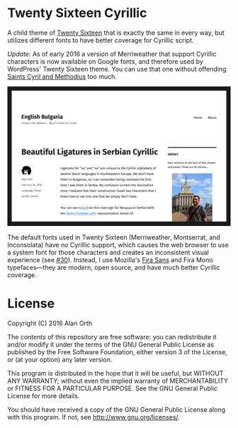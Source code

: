 # Twenty Sixteen Cyrillic
A child theme of [Twenty Sixteen](https://wordpress.org/themes/twentysixteen/) that is exactly the same in every way, but utilizes different fonts to have better coverage for Cyrillic script.

*Update:* As of early 2016 a version of Merriweather that support Cyrillic characters is now available on Google fonts, and therefore used by WordPress' Twenty Sixteen theme. You can use that one without offending [Saints Cyril and Methodius](https://en.wikipedia.org/wiki/Saints_Cyril_and_Methodius) too much.

![Screenshot](/screenshot.png?raw=true "Screenshot")

The default fonts used in Twenty Sixteen (Merriweather, Montserrat, and Inconsolata) have no Cyrillic support, which causes the web browser to use a system font for those characters and creates an inconsistent visual experience (see [#30](https://github.com/WordPress/twentysixteen/issues/30)). Instead, I use Mozilla's [Fira Sans](http://www.carrois.com/fira-4-1/) and Fira Mono typefaces—they are modern, open source, and have much better Cyrillic coverage.

# License
Copyright (C) 2016 Alan Orth

The contents of this repository are free software: you can redistribute
it and/or modify it under the terms of the GNU General Public License
as published by the Free Software Foundation, either version 3 of the
License, or (at your option) any later version.

This program is distributed in the hope that it will be useful,
but WITHOUT ANY WARRANTY; without even the implied warranty of
MERCHANTABILITY or FITNESS FOR A PARTICULAR PURPOSE.  See the
GNU General Public License for more details.

You should have received a copy of the GNU General Public License
along with this program.  If not, see <http://www.gnu.org/licenses/>.
